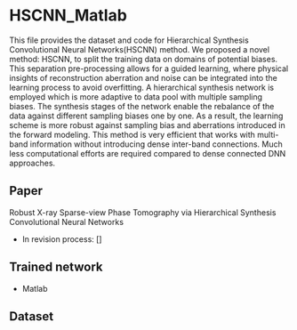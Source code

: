 # HSCNN_Matlab
This file provides the dataset and code for Hierarchical Synthesis Convolutional Neural Networks(HSCNN) method. We proposed	a novel method: HSCNN, to split the training data on domains of potential biases. This separation pre-processing allows for a guided learning, where physical insights of reconstruction aberration and noise can be integrated into the learning process to avoid overfitting. A hierarchical synthesis network is employed which is more adaptive to data pool with multiple sampling biases. The synthesis stages of the network enable the rebalance of the data against different sampling biases one by one. As a result, the learning scheme is more robust against sampling bias and aberrations introduced in the forward modeling. This method is very efficient that works with multi-band information without introducing dense inter-band connections. Much less computational efforts are required compared to dense connected DNN approaches. 

## Paper
Robust X-ray Sparse-view Phase Tomography via Hierarchical Synthesis Convolutional Neural Networks
- In revision process: []

## Trained network
- Matlab

## Dataset

